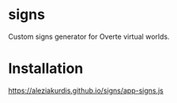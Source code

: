 # signs
Custom signs generator for Overte virtual worlds.  
  
# Installation
https://aleziakurdis.github.io/signs/app-signs.js

